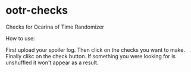 # ootr-checks
Checks for Ocarina of Time Randomizer

How to use:

First upload your spoiler log. Then click on the checks you want to make. Finally clikc on the check button.
If something you were looking for is unshuffled it won't appear as a result.

